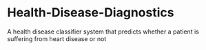 # Health-Disease-Diagnostics
A health disease classifier system that predicts whether a patient is suffering from heart disease or not

